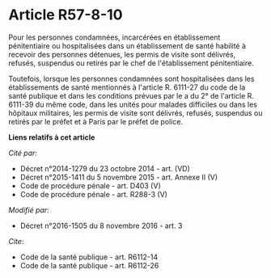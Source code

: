 # Article R57-8-10

Pour les personnes condamnées, incarcérées en établissement pénitentiaire ou hospitalisées dans un établissement de santé
habilité à recevoir des personnes détenues, les permis de visite sont délivrés, refusés, suspendus ou retirés par le chef de
l'établissement pénitentiaire. 

Toutefois, lorsque les personnes condamnées sont hospitalisées dans les établissements de santé mentionnés à l'article R.
6111-27 du code de la santé publique et dans les conditions prévues par le a du 2° de l'article R. 6111-39 du même code, dans
les unités pour malades difficiles ou dans les hôpitaux militaires, les permis de visite sont délivrés, refusés, suspendus ou
retirés par le préfet et à Paris par le préfet de police.

**Liens relatifs à cet article**

_Cité par_:

  - Décret n°2014-1279 du 23 octobre 2014 - art. (VD)
  - Décret n°2015-1411 du 5 novembre 2015 - art. Annexe II (V)
  - Code de procédure pénale - art. D403 (V)
  - Code de procédure pénale - art. R288-3 (V)

_Modifié par_:

  - Décret n°2016-1505 du 8 novembre 2016 - art. 3

_Cite_:

  - Code de la santé publique - art. R6112-14
  - Code de la santé publique - art. R6112-26
